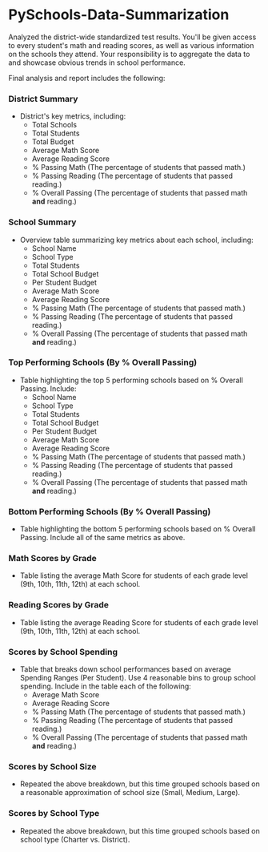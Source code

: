 # PySchools-Data-Summarization

Analyzed the district-wide standardized test results. You'll be given access to every student's math and reading scores, as well as various information on the schools they attend. Your responsibility is to aggregate the data to and showcase obvious trends in school performance.

Final analysis and report includes the following:

### District Summary
* District's key metrics, including:
  * Total Schools
  * Total Students
  * Total Budget
  * Average Math Score
  * Average Reading Score
  * % Passing Math (The percentage of students that passed math.)
  * % Passing Reading (The percentage of students that passed reading.)
  * % Overall Passing (The percentage of students that passed math **and** reading.)

### School Summary

  * Overview table summarizing key metrics about each school, including:
    * School Name
    * School Type
    * Total Students
    * Total School Budget
    * Per Student Budget
    * Average Math Score
    * Average Reading Score
    * % Passing Math (The percentage of students that passed math.)
    * % Passing Reading (The percentage of students that passed reading.)
    * % Overall Passing (The percentage of students that passed math **and** reading.)

### Top Performing Schools (By % Overall Passing)

* Table highlighting the top 5 performing schools based on % Overall Passing. Include:
    * School Name
    * School Type
    * Total Students
    * Total School Budget
    * Per Student Budget
    * Average Math Score
    * Average Reading Score
    * % Passing Math (The percentage of students that passed math.)
    * % Passing Reading (The percentage of students that passed reading.)
    * % Overall Passing (The percentage of students that passed math **and** reading.)

### Bottom Performing Schools (By % Overall Passing)

* Table highlighting the bottom 5 performing schools based on % Overall Passing. Include all of the same metrics as above.

### Math Scores by Grade

* Table listing the average Math Score for students of each grade level (9th, 10th, 11th, 12th) at each school.

### Reading Scores by Grade

* Table listing the average Reading Score for students of each grade level (9th, 10th, 11th, 12th) at each school.

### Scores by School Spending

* Table that breaks down school performances based on average Spending Ranges (Per Student). Use 4 reasonable bins to group school spending. Include in the table each of the following:
  * Average Math Score
  * Average Reading Score
  * % Passing Math (The percentage of students that passed math.)
  * % Passing Reading (The percentage of students that passed reading.)
  * % Overall Passing (The percentage of students that passed math **and** reading.)

### Scores by School Size

* Repeated the above breakdown, but this time grouped schools based on a reasonable approximation of school size (Small, Medium, Large).

### Scores by School Type

* Repeated the above breakdown, but this time grouped schools based on school type (Charter vs. District).
